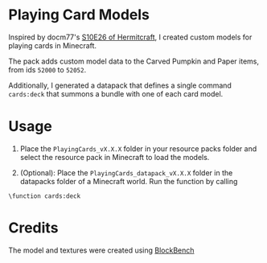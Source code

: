 # Playing Card Models
Inspired by docm77's [S10E26 of Hermitcraft](https://youtu.be/yb9VvNva9Pc?si=GEDGSzc9RdpObUgf), I created custom models for playing cards in Minecraft. 

The pack adds custom model data to the Carved Pumpkin and Paper items, from ids `52000` to `52052`.

Additionally, I generated a datapack that defines a single command `cards:deck` that summons a bundle with one of each card model.

# Usage
1. Place the `PlayingCards_vX.X.X` folder in your resource packs folder and select the resource pack in Minecraft to load the models.

2. (Optional): Place the `PlayingCards_datapack_vX.X.X` folder in the datapacks folder of a Minecraft world. Run the function by calling
```
\function cards:deck
```

# Credits
The model and textures were created using [BlockBench](https://www.blockbench.net/)